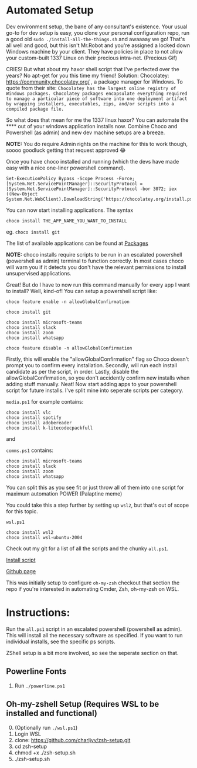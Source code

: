 # Automated Setup

Dev environment setup, the bane of any consultant's existence. 
Your usual go-to for dev setup is easy, you clone your personal configuration repo, run a good old `sudo ./install-all-the-things.sh` and awaaaay we go! 
That's all well and good, but this isn't Mr.Robot and you're assigned a locked down Windows machine by your client. They have policies in place to not allow your custom-built 1337 Linux on their precious intra-net. (Precious Gif)

CRIES! But what about my haxor shell script that I've perfected over the years? No apt-get for you this time my friend!
Solution: Chocolatey: https://community.chocolatey.org/ , a package manager for Windows.
To quote from their site: `Chocolatey has the largest online registry of Windows packages. Chocolatey packages encapsulate everything required to manage a particular piece of software into one deployment artifact by wrapping installers, executables, zips, and/or scripts into a compiled package file.`

So what does that mean for me the 1337 linux haxor?
You can automate the **** out of your windows application installs now.
Combine Choco and Powershell (as admin) and new dev machine setups are a breeze.

**NOTE:** You do require Admin rights on the machine for this to work though, soooo goodluck getting that request approved 😂

Once you have choco installed and running (which the devs have made easy with a nice one-liner powershell command). 
```
Set-ExecutionPolicy Bypass -Scope Process -Force; [System.Net.ServicePointManager]::SecurityProtocol = [System.Net.ServicePointManager]::SecurityProtocol -bor 3072; iex ((New-Object System.Net.WebClient).DownloadString('https://chocolatey.org/install.ps1'))
```

You can now start installing applications.
The syntax 

`choco install THE_APP_NAME_YOU_WANT_TO_INSTALL`

eg. `choco install git`

The list of available applications can be found at [Packages](https://community.chocolatey.org/packages)

**NOTE:** choco installs require scripts to be run in an escalated powershell (powershell as admin) terminal to function correctly. In most cases choco will warn you if it detects you don't have the relevant permissions to install unsupervised applications.

Great! But do I have to now run this command manually for every app I want to install? Well, kind-of! 
You can setup a powershell script like:

```
choco feature enable -n allowGlobalConfirmation

choco install git

choco install microsoft-teams
choco install slack
choco install zoom
choco install whatsapp

choco feature disable -n allowGlobalConfirmation
```

Firstly, this will enable the "allowGlobalConfirmation" flag so Choco doesn't prompt you to confirm every installation.
Secondly, will run each install candidate as per the script, in order.
Lastly, disable the allowGlobalConfirmation, so you don't accidently confirm new installs when adding stuff manually.
Neat! Now start adding apps to your powershell script for future installs. I've split mine into seperate scripts per category.

`media.ps1` for example contains:

```
choco install vlc
choco install spotify
choco install adobereader
choco install k-litecodecpackfull
``` 
and 

`comms.ps1` contains:

```
choco install microsoft-teams
choco install slack
choco install zoom
choco install whatsapp
```

You can split this as you see fit or just throw all of them into one script for maximum automation POWER 
(Palaptine meme)

You could take this a step further by setting up `wsl2`, but that's out of scope for this topic.

`wsl.ps1` 

```
choco install wsl2
choco install wsl-ubuntu-2004
```

Check out my git for a list of all the scripts and the chunky `all.ps1`. 

[Install script](https://github.com/charljvv/zsh-setup/blob/main/all.ps1)

[Github page](https://github.com/charljvv/zsh-setup)

This was initially setup to configure `oh-my-zsh` checkout that section the repo if you're interested in automating Cmder, Zsh, oh-my-zsh on WSL.

# Instructions:
Run the `all.ps1` script in an escalated powershell (powershell as admin).
This will install all the necessary software as specified.
If you want to run individual installs, see the specific ps scripts.

ZShell setup is a bit more involved, so see the seperate section on that.

## Powerline Fonts
1. Run `./powerline.ps1`

## Oh-my-zshell Setup (Requires WSL to be installed and functional)
0. (Optionally run `./wsl.ps1`)
1. Login WSL
2. clone: https://github.com/charljvv/zsh-setup.git
3. cd zsh-setup
4. chmod +x ./zsh-setup.sh
5. ./zsh-setup.sh



